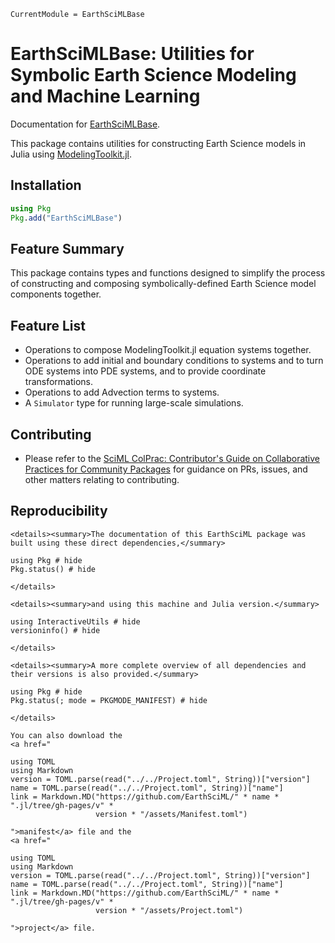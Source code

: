```@meta
CurrentModule = EarthSciMLBase
```

# EarthSciMLBase: Utilities for Symbolic Earth Science Modeling and Machine Learning

Documentation for [EarthSciMLBase](https://github.com/EarthSciML/EarthSciMLBase.jl).

This package contains utilities for constructing Earth Science models in Julia using [ModelingToolkit.jl](https://github.com/SciML/ModelingToolkit.jl).

## Installation

```julia
using Pkg
Pkg.add("EarthSciMLBase")
```

## Feature Summary

This package contains types and functions designed to simplify the process of constructing and composing symbolically-defined Earth Science model components together.

## Feature List

  - Operations to compose ModelingToolkit.jl equation systems together.
  - Operations to add initial and boundary conditions to systems and to turn ODE systems into PDE systems, and to provide coordinate transformations.
  - Operations to add Advection terms to systems.
  - A `Simulator` type for running large-scale simulations.

## Contributing

  - Please refer to the
    [SciML ColPrac: Contributor's Guide on Collaborative Practices for Community Packages](https://github.com/SciML/ColPrac/blob/master/README.md)
    for guidance on PRs, issues, and other matters relating to contributing.

## Reproducibility

```@raw html
<details><summary>The documentation of this EarthSciML package was built using these direct dependencies,</summary>
```

```@example
using Pkg # hide
Pkg.status() # hide
```

```@raw html
</details>
```

```@raw html
<details><summary>and using this machine and Julia version.</summary>
```

```@example
using InteractiveUtils # hide
versioninfo() # hide
```

```@raw html
</details>
```

```@raw html
<details><summary>A more complete overview of all dependencies and their versions is also provided.</summary>
```

```@example
using Pkg # hide
Pkg.status(; mode = PKGMODE_MANIFEST) # hide
```

```@raw html
</details>
```

```@raw html
You can also download the 
<a href="
```

```@eval
using TOML
using Markdown
version = TOML.parse(read("../../Project.toml", String))["version"]
name = TOML.parse(read("../../Project.toml", String))["name"]
link = Markdown.MD("https://github.com/EarthSciML/" * name * ".jl/tree/gh-pages/v" *
                   version * "/assets/Manifest.toml")
```

```@raw html
">manifest</a> file and the
<a href="
```

```@eval
using TOML
using Markdown
version = TOML.parse(read("../../Project.toml", String))["version"]
name = TOML.parse(read("../../Project.toml", String))["name"]
link = Markdown.MD("https://github.com/EarthSciML/" * name * ".jl/tree/gh-pages/v" *
                   version * "/assets/Project.toml")
```

```@raw html
">project</a> file.
```
